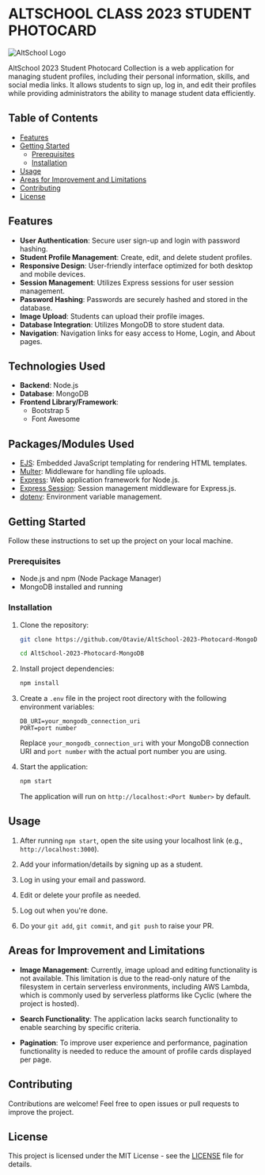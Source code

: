 # ALTSCHOOL CLASS 2023 STUDENT PHOTOCARD

![AltSchool Logo](https://github.com/Otavie/github_images/blob/main/altschool-2023-bg-1.jpg)

AltSchool 2023 Student Photocard Collection is a web application for managing student profiles, including their personal information, skills, and social media links. It allows students to sign up, log in, and edit their profiles while providing administrators the ability to manage student data efficiently.

## Table of Contents

- [Features](#features)
- [Getting Started](#getting-started)
  - [Prerequisites](#prerequisites)
  - [Installation](#installation)
- [Usage](#usage)
- [Areas for Improvement and Limitations](#areas-for-improvement-and-limitations)
- [Contributing](#contributing)
- [License](#license)

## Features

- **User Authentication**: Secure user sign-up and login with password hashing.
- **Student Profile Management**: Create, edit, and delete student profiles.
- **Responsive Design**: User-friendly interface optimized for both desktop and mobile devices.
- **Session Management**: Utilizes Express sessions for user session management.
- **Password Hashing**: Passwords are securely hashed and stored in the database.
- **Image Upload**: Students can upload their profile images.
- **Database Integration**: Utilizes MongoDB to store student data.
- **Navigation**: Navigation links for easy access to Home, Login, and About pages.

## Technologies Used

- **Backend**: Node.js
- **Database**: MongoDB
- **Frontend Library/Framework**:
  - Bootstrap 5
  - Font Awesome

## Packages/Modules Used

- [EJS](https://www.npmjs.com/package/ejs): Embedded JavaScript templating for rendering HTML templates.
- [Multer](https://www.npmjs.com/package/multer): Middleware for handling file uploads.
- [Express](https://www.npmjs.com/package/express): Web application framework for Node.js.
- [Express Session](https://www.npmjs.com/package/express-session): Session management middleware for Express.js.
- [dotenv](https://www.npmjs.com/package/dotenv): Environment variable management.

## Getting Started

Follow these instructions to set up the project on your local machine.

### Prerequisites

- Node.js and npm (Node Package Manager)
- MongoDB installed and running

### Installation

1. Clone the repository:

   ```bash
   git clone https://github.com/Otavie/AltSchool-2023-Photocard-MongoDB.git

   cd AltSchool-2023-Photocard-MongoDB
   ```

2. Install project dependencies:

   ```bash
   npm install
   ```

3. Create a `.env` file in the project root directory with the following environment variables:

   ```
   DB_URI=your_mongodb_connection_uri
   PORT=port number
   ```

   Replace `your_mongodb_connection_uri` with your MongoDB connection URI and `port number` with the actual port number you are using.

4. Start the application:

   ```bash
   npm start
   ```

   The application will run on `http://localhost:<Port Number>` by default.

## Usage

1. After running `npm start`, open the site using your localhost link (e.g., `http://localhost:3000`).

2. Add your information/details by signing up as a student.

3. Log in using your email and password.

4. Edit or delete your profile as needed.

5. Log out when you're done.

6. Do your `git add`, `git commit`, and `git push` to raise your PR.

## Areas for Improvement and Limitations

- **Image Management**: Currently, image upload and editing functionality is not available. This limitation is due to the read-only nature of the filesystem in certain serverless environments, including AWS Lambda, which is commonly used by serverless platforms like Cyclic (where the project is hosted).

- **Search Functionality**: The application lacks search functionality to enable searching by specific criteria.

- **Pagination**: To improve user experience and performance, pagination functionality is needed to reduce the amount of profile cards displayed per page.

## Contributing

Contributions are welcome! Feel free to open issues or pull requests to improve the project.

## License

This project is licensed under the MIT License - see the [LICENSE](LICENSE) file for details.
